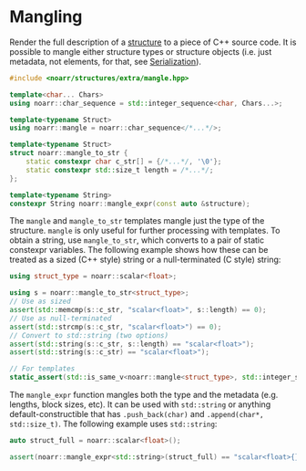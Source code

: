 # Mangling

Render the full description of a [structure](../Glossary.md#structure) to a piece of C++ source code.
It is possible to mangle either structure types or structure objects (i.e. just metadata, not elements, for that, see [Serialization](Serialization.md)).

```hpp
#include <noarr/structures/extra/mangle.hpp>

template<char... Chars>
using noarr::char_sequence = std::integer_sequence<char, Chars...>;

template<typename Struct>
using noarr::mangle = noarr::char_sequence</*...*/>;

template<typename Struct>
struct noarr::mangle_to_str {
	static constexpr char c_str[] = {/*...*/, '\0'};
	static constexpr std::size_t length = /*...*/;
};

template<typename String>
constexpr String noarr::mangle_expr(const auto &structure);
```

The `mangle` and `mangle_to_str` templates mangle just the type of the structure. `mangle` is only useful for further processing with templates.
To obtain a string, use `mangle_to_str`, which converts to a pair of static constexpr variables.
The following example shows how these can be treated as a sized (C++ style) string or a null-terminated (C style) string:

```cpp
using struct_type = noarr::scalar<float>;

using s = noarr::mangle_to_str<struct_type>;
// Use as sized
assert(std::memcmp(s::c_str, "scalar<float>", s::length) == 0);
// Use as null-terminated
assert(std::strcmp(s::c_str, "scalar<float>") == 0);
// Convert to std::string (two options)
assert(std::string(s::c_str, s::length) == "scalar<float>");
assert(std::string(s::c_str) == "scalar<float>");

// For templates
static_assert(std::is_same_v<noarr::mangle<struct_type>, std::integer_sequence<char, 's', 'c', 'a', 'l', 'a', 'r', '<', 'f', 'l', 'o', 'a', 't', '>'>>);
```

The `mangle_expr` function mangles both the type and the metadata (e.g. lengths, block sizes, etc).
It can be used with `std::string` or anything default-constructible that has `.push_back(char)` and `.append(char*, std::size_t)`.
The following example uses `std::string`:

```cpp
auto struct_full = noarr::scalar<float>();

assert(noarr::mangle_expr<std::string>(struct_full) == "scalar<float>{}");
```
